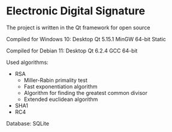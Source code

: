# Electronic Digital Signature
The project is written in the Qt framework for open source

Compiled for Windows 10: Desktop Qt 5.15.1 MinGW 64-bit Static

Compiled for Debian 11: Desktop Qt 6.2.4 GCC 64-bit

Used algorithms:
- RSA
  - Miller-Rabin primality test
  - Fast exponentiation algorithm
  - Algorithm for finding the greatest common divisor
  - Extended euclidean algorithm
- SHA1
- RC4

Database: SQLite
